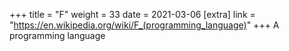 +++
title = "F"
weight = 33
date = 2021-03-06
[extra]
link = "https://en.wikipedia.org/wiki/F_(programming_language)"
+++
A programming language

